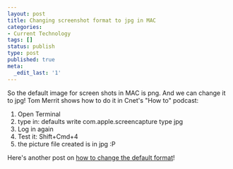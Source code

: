 ```yaml
---
layout: post
title: Changing screenshot format to jpg in MAC
categories:
- Current Technology
tags: []
status: publish
type: post
published: true
meta:
  _edit_last: '1'
---
```

So the default image for screen shots in MAC is png. And we can change it to jpg! Tom Merrit shows how to do it in Cnet's "How to" podcast:

1. Open Terminal
2. type in: defaults write com.apple.screencapture type jpg
3. Log in again
4. Test it: Shift+Cmd+4
5. the picture file created is in jpg :P

Here's another post on [how to change the default format](http://www.macosxhints.com/article.php?story=20050627224051361)!

